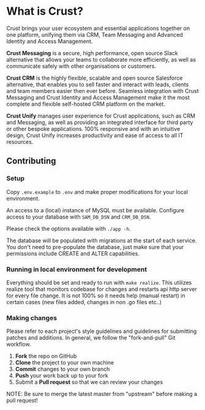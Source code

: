 # What is Crust?

Crust brings your user ecosystem and essential applications together on one platform, unifying them via CRM, Team Messaging and Advanced Identity and Access Management.

**Crust Messaging** is a secure, high performance, open source Slack alternative that allows your teams to collaborate more efficiently, as well as communicate safely with other organisations or customers.

**Crust CRM** is the highly flexible, scalable and open source Salesforce alternative, that enables you to sell faster and interact with leads, clients and team members easier then ever before. Seamless integration with Crust Messaging and Crust Identity and Access Management make it the most complete and flexible self-hosted CRM platform on the market.

**Crust Unify** manages user experience for Crust applications, such as CRM and Messaging, as well as providing an integrated interface for third party or other bespoke applications. 100% responsive and with an intuitive design, Crust Unify increases productivity and ease of access to all IT resources.

## Contributing

### Setup

Copy `.env.example` to `.env` and make proper modifications for your local environment.

An access to a (local) instance of MySQL must be available.
Configure access to your database with `SAM_DB_DSN` and `CRM_DB_DSN`.

Please check the options available with `./app -h`.

The database will be populated with migrations at the start of each service. You don't need to pre-populate the database, just make sure that your permissions include CREATE and ALTER capabilities.

### Running in local environment for development

Everything should be set and ready to run with `make realize`. This utilizes realize tool that monitors codebase for changes and restarts api http server for every file change. It is not 100% so it needs help (manual restart) in certain cases (new files added, changes in non .go files etc..)

### Making changes

Please refer to each project's style guidelines and guidelines for submitting patches and additions. In general, we follow the "fork-and-pull" Git workflow.

 1. **Fork** the repo on GitHub
 2. **Clone** the project to your own machine
 3. **Commit** changes to your own branch
 4. **Push** your work back up to your fork
 5. Submit a **Pull request** so that we can review your changes

NOTE: Be sure to merge the latest master from "upstream" before making a pull request!
